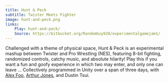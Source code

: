 ```yaml
---
title: Hunt & Peck
subtitle: Twister Meets Fighter
image: hunt-and-peck.png
links:
    Play: hunt-and-peck/
    Source: https://bitbucket.org/RandomGuy928/experimentalgamejam1/
---
```

Challenged with a theme of physical space, Hunt & Peck is an experimental mashup between Twister and Pro Wrestling (NES), featuring 8-bit fighting, randomized controls, catchy music, and absolute hilarity! Play this if you want a fun and goofy experience in which two may enter, and only one can leave ... Collectively programmed in Unity over a span of three days, with [Alex Foo](http://alexanderfooportfolio.weebly.com/), [Arthur Jones](http://arthurjonesportfolio.weebly.com/), and Dustin Tsui.
